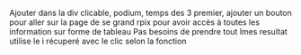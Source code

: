 Ajouter dans la div clicable, podium, temps des 3 premier, ajouter un bouton pour aller sur la page de se grand rpix pour avoir accès à toutes les
information sur forme de tableau
Pas besoins de prendre tout lmes resultat utilise le i récuperé avec le clic selon la fonction 
